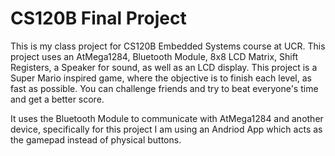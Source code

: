 # CS120B Final Project
This is my class project for CS120B Embedded Systems course at UCR. This project uses an AtMega1284, Bluetooth Module, 8x8 LCD Matrix, Shift Registers, a Speaker for sound, as well as an LCD display. This project is a Super Mario inspired game, where the objective is to finish each level, as fast as possible. You can challenge friends and try to beat everyone's time and get a better score.

It uses the Bluetooth Module to communicate with AtMega1284 and another device, specifically for this project I am using an Andriod App which acts as the gamepad instead of physical buttons.
